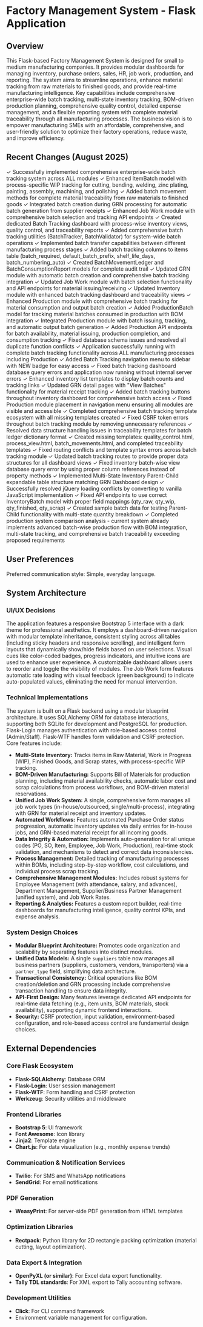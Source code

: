 # Factory Management System - Flask Application

## Overview
This Flask-based Factory Management System is designed for small to medium manufacturing companies. It provides modular dashboards for managing inventory, purchase orders, sales, HR, job work, production, and reporting. The system aims to streamline operations, enhance material tracking from raw materials to finished goods, and provide real-time manufacturing intelligence. Key capabilities include comprehensive enterprise-wide batch tracking, multi-state inventory tracking, BOM-driven production planning, comprehensive quality control, detailed expense management, and a flexible reporting system with complete material traceability through all manufacturing processes. The business vision is to empower manufacturing SMEs with an affordable, comprehensive, and user-friendly solution to optimize their factory operations, reduce waste, and improve efficiency.

## Recent Changes (August 2025)
✓ Successfully implemented comprehensive enterprise-wide batch tracking system across ALL modules
✓ Enhanced ItemBatch model with process-specific WIP tracking for cutting, bending, welding, zinc plating, painting, assembly, machining, and polishing
✓ Added batch movement methods for complete material traceability from raw materials to finished goods
✓ Integrated batch creation during GRN processing for automatic batch generation from supplier receipts
✓ Enhanced Job Work module with comprehensive batch selection and tracking API endpoints
✓ Created dedicated Batch Tracking dashboard with process-wise inventory views, quality control, and traceability reports
✓ Added comprehensive batch tracking utilities (BatchTracker, BatchValidator) for system-wide batch operations
✓ Implemented batch transfer capabilities between different manufacturing process stages
✓ Added batch tracking columns to items table (batch_required, default_batch_prefix, shelf_life_days, batch_numbering_auto)
✓ Created BatchMovementLedger and BatchConsumptionReport models for complete audit trail
✓ Updated GRN module with automatic batch creation and comprehensive batch tracking integration
✓ Updated Job Work module with batch selection functionality and API endpoints for material issuing/receiving
✓ Updated Inventory module with enhanced batch tracking dashboard and traceability views
✓ Enhanced Production module with comprehensive batch tracking for material consumption and output batch creation
✓ Added ProductionBatch model for tracking material batches consumed in production with BOM integration
✓ Integrated Production module with batch issuing, tracking, and automatic output batch generation
✓ Added Production API endpoints for batch availability, material issuing, production completion, and consumption tracking
✓ Fixed database schema issues and resolved all duplicate function conflicts
✓ Application successfully running with complete batch tracking functionality across ALL manufacturing processes including Production
✓ Added Batch Tracking navigation menu to sidebar with NEW badge for easy access
✓ Fixed batch tracking dashboard database query errors and application now running without internal server errors
✓ Enhanced inventory list templates to display batch counts and tracking links
✓ Updated GRN detail pages with "View Batches" functionality for material receipt tracking
✓ Added batch tracking buttons throughout inventory dashboard for comprehensive batch access
✓ Fixed Production module placement in navigation menu ensuring all modules are visible and accessible
✓ Completed comprehensive batch tracking template ecosystem with all missing templates created
✓ Fixed CSRF token errors throughout batch tracking module by removing unnecessary references
✓ Resolved data structure handling issues in traceability templates for batch ledger dictionary format
✓ Created missing templates: quality_control.html, process_view.html, batch_movements.html, and completed traceability templates
✓ Fixed routing conflicts and template syntax errors across batch tracking module
✓ Updated batch tracking routes to provide proper data structures for all dashboard views
✓ Fixed inventory batch-wise view database query error by using proper column references instead of property methods
✓ Implemented Multi-State Inventory Parent-Child expandable table structure matching GRN Dashboard design
✓ Successfully resolved jQuery loading conflicts by converting to vanilla JavaScript implementation
✓ Fixed API endpoints to use correct InventoryBatch model with proper field mappings (qty_raw, qty_wip, qty_finished, qty_scrap)
✓ Created sample batch data for testing Parent-Child functionality with multi-state quantity breakdown
✓ Completed production system comparison analysis - current system already implements advanced batch-wise production flow with BOM integration, multi-state tracking, and comprehensive batch traceability exceeding proposed requirements

## User Preferences
Preferred communication style: Simple, everyday language.

## System Architecture

### UI/UX Decisions
The application features a responsive Bootstrap 5 interface with a dark theme for professional aesthetics. It employs a dashboard-driven navigation with modular template inheritance, consistent styling across all tables (including sticky headers and responsive scrolling), and intelligent form layouts that dynamically show/hide fields based on user selections. Visual cues like color-coded badges, progress indicators, and intuitive icons are used to enhance user experience. A customizable dashboard allows users to reorder and toggle the visibility of modules. The Job Work form features automatic rate loading with visual feedback (green background) to indicate auto-populated values, eliminating the need for manual intervention.

### Technical Implementations
The system is built on a Flask backend using a modular blueprint architecture. It uses SQLAlchemy ORM for database interactions, supporting both SQLite for development and PostgreSQL for production. Flask-Login manages authentication with role-based access control (Admin/Staff). Flask-WTF handles form validation and CSRF protection. Core features include:
- **Multi-State Inventory:** Tracks items in Raw Material, Work in Progress (WIP), Finished Goods, and Scrap states, with process-specific WIP tracking.
- **BOM-Driven Manufacturing:** Supports Bill of Materials for production planning, including material availability checks, automatic labor cost and scrap calculations from process workflows, and BOM-driven material reservations.
- **Unified Job Work System:** A single, comprehensive form manages all job work types (in-house/outsourced, single/multi-process), integrating with GRN for material receipt and inventory updates.
- **Automated Workflows:** Features automated Purchase Order status progression, automatic inventory updates via daily entries for in-house jobs, and GRN-based material receipt for all incoming goods.
- **Data Integrity & Automation:** Implements auto-generation for all unique codes (PO, SO, Item, Employee, Job Work, Production), real-time stock validation, and mechanisms to detect and correct data inconsistencies.
- **Process Management:** Detailed tracking of manufacturing processes within BOMs, including step-by-step workflow, cost calculations, and individual process scrap tracking.
- **Comprehensive Management Modules:** Includes robust systems for Employee Management (with attendance, salary, and advances), Department Management, Supplier/Business Partner Management (unified system), and Job Work Rates.
- **Reporting & Analytics:** Features a custom report builder, real-time dashboards for manufacturing intelligence, quality control KPIs, and expense analysis.

### System Design Choices
- **Modular Blueprint Architecture:** Promotes code organization and scalability by separating features into distinct modules.
- **Unified Data Models:** A single `suppliers` table now manages all business partners (suppliers, customers, vendors, transporters) via a `partner_type` field, simplifying data architecture.
- **Transactional Consistency:** Critical operations like BOM creation/deletion and GRN processing include comprehensive transaction handling to ensure data integrity.
- **API-First Design:** Many features leverage dedicated API endpoints for real-time data fetching (e.g., item units, BOM materials, stock availability), supporting dynamic frontend interactions.
- **Security:** CSRF protection, input validation, environment-based configuration, and role-based access control are fundamental design choices.

## External Dependencies

### Core Flask Ecosystem
- **Flask-SQLAlchemy**: Database ORM
- **Flask-Login**: User session management
- **Flask-WTF**: Form handling and CSRF protection
- **Werkzeug**: Security utilities and middleware

### Frontend Libraries
- **Bootstrap 5**: UI framework
- **Font Awesome**: Icon library
- **Jinja2**: Template engine
- **Chart.js**: For data visualization (e.g., monthly expense trends)

### Communication & Notification Services
- **Twilio**: For SMS and WhatsApp notifications
- **SendGrid**: For email notifications

### PDF Generation
- **WeasyPrint**: For server-side PDF generation from HTML templates

### Optimization Libraries
- **Rectpack**: Python library for 2D rectangle packing optimization (material cutting, layout optimization).

### Data Export & Integration
- **OpenPyXL (or similar)**: For Excel data export functionality.
- **Tally TDL standards**: For XML export to Tally accounting software.

### Development Utilities
- **Click**: For CLI command framework
- Environment variable management for configuration.